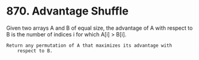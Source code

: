 # 870. Advantage Shuffle

Given two arrays A and B of equal size, the advantage of A
        with respect to B is the number of indices i for which
        A[i] > B[i].

    Return any permutation of A that maximizes its advantage with
        respect to B.